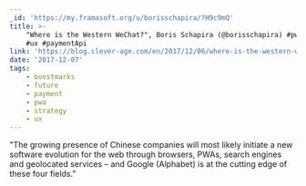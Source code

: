 ```yaml
---
_id: 'https://my.framasoft.org/u/borisschapira/?H9c9mQ'
title: >-
    "Where is the Western WeChat?", Boris Schapira (@borisschapira) #pwa #amp
    #ux #paymentApi
link: 'https://blog.clever-age.com/en/2017/12/06/where-is-the-western-wechat/'
date: '2017-12-07'
tags:
    - boostmarks
    - future
    - payment
    - pwa
    - strategy
    - ux
---
```


<div class="markdown"><p>&quot;The growing presence of Chinese companies will most likely initiate a new software evolution for the web through browsers, PWAs, search engines and geolocated services – and Google (Alphabet) is at the cutting edge of these four fields.&quot;
</p></div>
